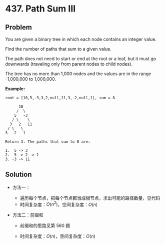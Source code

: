 # 437. Path Sum III

## Problem

You are given a binary tree in which each node contains an integer value.

Find the number of paths that sum to a given value.

The path does not need to start or end at the root or a leaf, but it must go downwards (traveling only from parent nodes to child nodes).

The tree has no more than 1,000 nodes and the values are in the range -1,000,000 to 1,000,000.

**Example:**

```
root = [10,5,-3,3,2,null,11,3,-2,null,1], sum = 8

      10
     /  \
    5   -3
   / \    \
  3   2   11
 / \   \
3  -2   1

Return 3. The paths that sum to 8 are:

1.  5 -> 3
2.  5 -> 2 -> 1
3. -3 -> 11
```

## Solution

- 方法一：

  - 遍历每个节点，把每个节点都当成根节点，求出可能的路径数量，见代码
  - 时间复杂度：$O(n^2)$，空间复杂度：$O(n)$

- 方法二：前缀和

  - 前缀和的思路见第 560 题

  - 时间复杂度：$O(n)$，空间复杂度：$O(n)$

    